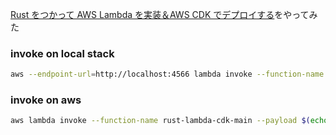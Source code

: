 [Rust をつかって AWS Lambda を実装＆AWS CDK でデプロイする](https://dev.classmethod.jp/articles/rust-lambda-cdk/)をやってみた

### invoke on local stack

```bash
aws --endpoint-url=http://localhost:4566 lambda invoke --function-name rust-lambda-cdk-main --payload $(echo '{"name": "foo"}' | base64) /dev/stdout
```

### invoke on aws

```bash
aws lambda invoke --function-name rust-lambda-cdk-main --payload $(echo '{"name": "bar"}' | base64) /dev/stdout
```
